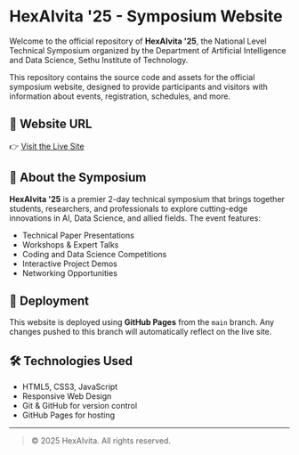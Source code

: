 # HexAIvita '25 - Symposium Website

Welcome to the official repository of **HexAIvita '25**, the National Level Technical Symposium organized by the Department of Artificial Intelligence and Data Science, Sethu Institute of Technology.

This repository contains the source code and assets for the official symposium website, designed to provide participants and visitors with information about events, registration, schedules, and more.

## 🔗 Website URL

👉 [Visit the Live Site](https://stachysae.github.io/HexAIvita_25/)

## 🎯 About the Symposium

**HexAIvita '25** is a premier 2-day technical symposium that brings together students, researchers, and professionals to explore cutting-edge innovations in AI, Data Science, and allied fields. The event features:

- Technical Paper Presentations  
- Workshops & Expert Talks  
- Coding and Data Science Competitions  
- Interactive Project Demos  
- Networking Opportunities

## 🚀 Deployment

This website is deployed using **GitHub Pages** from the `main` branch. Any changes pushed to this branch will automatically reflect on the live site.

## 🛠️ Technologies Used

- HTML5, CSS3, JavaScript  
- Responsive Web Design  
- Git & GitHub for version control  
- GitHub Pages for hosting

---

> © 2025 HexAIvita. All rights reserved.
